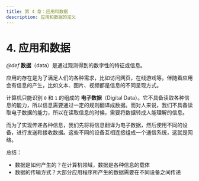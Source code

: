 ```yaml
---
title: 第 4 章：应用和数据
description: 应用和数据的定义
---
```


# 4. 应用和数据

*@def* **数据**（data）是通过观测得到的数字性的特征或信息。

应用的存在是为了满足人们的各种需求，比如访问网页，在线游戏等。伴随着应用会有信息的产生，比如文本、图片、视频都是信息的不同呈现方式。

计算机只能识别 `0` 和 `1` 的组成的 **电子数据**（Digital Data）。它不具备读取各种信息的能力，所以信息需要通过一定的规则翻译成数据。而对人来说，我们不具备读取电子数据的能力，所以在读取信息的时候，需要将数据转成人能理解的信息。

而为了实现传递各种信息，我们先将将信息翻译为电子数据，然后使用不同的设备，进行发送和接收数据。这些不同的设备互相连接组成一个通信系统，这就是网络。

总结：
- 数据是如何产生的？在计算机领域，数据是各种信息的载体
- 数据的传输方式？大部分应用程序所产生的数据需要在不同设备之间传递
